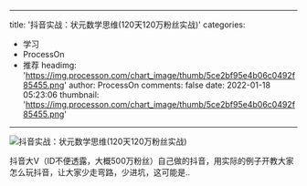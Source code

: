 
---
title: '抖音实战：状元数学思维(120天120万粉丝实战)'
categories: 
 - 学习
 - ProcessOn
 - 推荐
headimg: 'https://img.processon.com/chart_image/thumb/5ce2bf95e4b06c0492f85455.png'
author: ProcessOn
comments: false
date: 2022-01-18 05:23:06
thumbnail: 'https://img.processon.com/chart_image/thumb/5ce2bf95e4b06c0492f85455.png'
---

<div>   
<img class="thumb" alt="抖音实战：状元数学思维(120天120万粉丝实战)" src="https://img.processon.com/chart_image/thumb/5ce2bf95e4b06c0492f85455.png" referrerpolicy="no-referrer">
<p>抖音大V（ID不便透露，大概500万粉丝）自己做的抖音，用实际的例子开教大家怎么玩抖音，让大家少走弯路，少进坑，这可能是..</p>  
</div>
            
